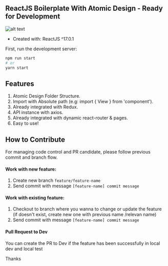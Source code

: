 ## ReactJS Boilerplate With Atomic Design - Ready for Development

![alt text](https://1.bp.blogspot.com/-71VSgm9XGeY/X_VeXDPb2WI/AAAAAAAAFAo/woSRoB691aIWyRysCYMr8GTmc20pj4OpwCLcBGAsYHQ/s0/1500x500.jpg)

- Created with: ReactJS ^17.0.1

First, run the development server:

```bash
npm run start
# or
yarn start
```

## Features

1.  Atomic Design Folder Structure.
2.  Import with Absolute path (e.g: import { View } from 'component').
3.  Already integrated with Redux.
4.  API instance with axios.
5.  Already integrated with dynamic react-router & pages.
6.  Easy to use!

## How to Contribute

For managing code control and PR candidate, please follow previous commit and branch flow.

#### Work with new feature:

1. Create new branch `feature/feature-name`
2. Send commit with message `[feature-name] commit message`

#### Work with existing feature:

1. Checkout to branch where you wanna to change or update the feature (if doesn't exist, create new one with previous name /relevan name)
2. Send commit with message `[feature-name] commit message`

#### Pull Request to Dev

You can create the PR to Dev if the feature has been successfully in local dev and local test

Thanks
